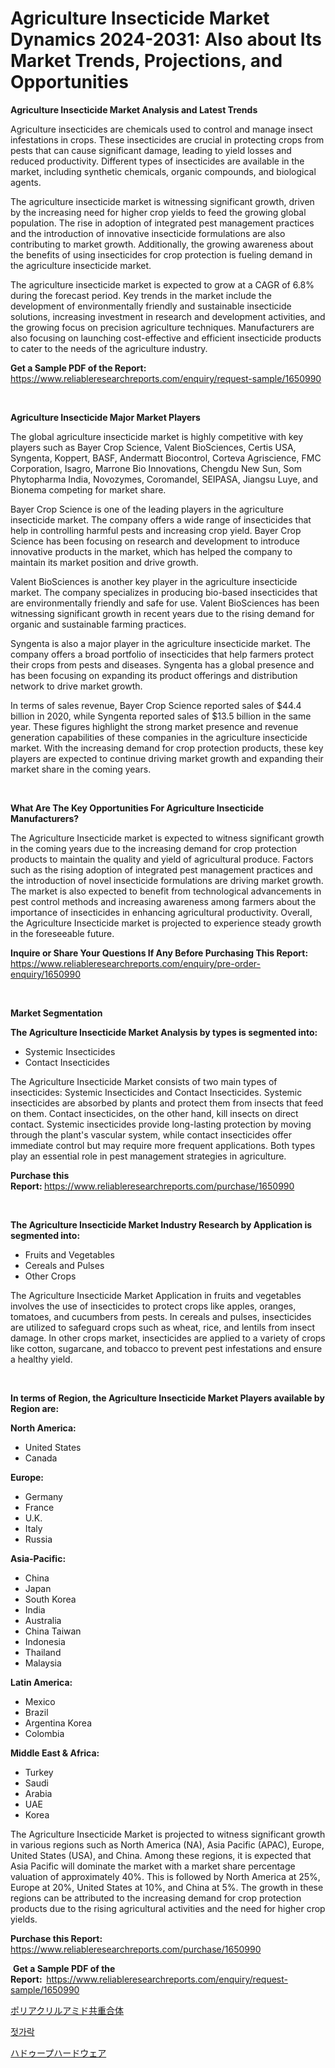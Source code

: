 <p><h1>Agriculture Insecticide Market Dynamics 2024-2031: Also about Its Market Trends, Projections, and Opportunities</h1></p><p><strong>Agriculture Insecticide Market Analysis and Latest Trends</strong></p>
<p><p>Agriculture insecticides are chemicals used to control and manage insect infestations in crops. These insecticides are crucial in protecting crops from pests that can cause significant damage, leading to yield losses and reduced productivity. Different types of insecticides are available in the market, including synthetic chemicals, organic compounds, and biological agents.</p><p>The agriculture insecticide market is witnessing significant growth, driven by the increasing need for higher crop yields to feed the growing global population. The rise in adoption of integrated pest management practices and the introduction of innovative insecticide formulations are also contributing to market growth. Additionally, the growing awareness about the benefits of using insecticides for crop protection is fueling demand in the agriculture insecticide market.</p><p>The agriculture insecticide market is expected to grow at a CAGR of 6.8% during the forecast period. Key trends in the market include the development of environmentally friendly and sustainable insecticide solutions, increasing investment in research and development activities, and the growing focus on precision agriculture techniques. Manufacturers are also focusing on launching cost-effective and efficient insecticide products to cater to the needs of the agriculture industry.</p></p>
<p><strong>Get a Sample PDF of the Report:&nbsp;</strong> <a href="https://www.reliableresearchreports.com/enquiry/request-sample/1650990">https://www.reliableresearchreports.com/enquiry/request-sample/1650990</a></p>
<p>&nbsp;</p>
<p><strong>Agriculture Insecticide Major Market Players</strong></p>
<p><p>The global agriculture insecticide market is highly competitive with key players such as Bayer Crop Science, Valent BioSciences, Certis USA, Syngenta, Koppert, BASF, Andermatt Biocontrol, Corteva Agriscience, FMC Corporation, Isagro, Marrone Bio Innovations, Chengdu New Sun, Som Phytopharma India, Novozymes, Coromandel, SEIPASA, Jiangsu Luye, and Bionema competing for market share.</p><p>Bayer Crop Science is one of the leading players in the agriculture insecticide market. The company offers a wide range of insecticides that help in controlling harmful pests and increasing crop yield. Bayer Crop Science has been focusing on research and development to introduce innovative products in the market, which has helped the company to maintain its market position and drive growth.</p><p>Valent BioSciences is another key player in the agriculture insecticide market. The company specializes in producing bio-based insecticides that are environmentally friendly and safe for use. Valent BioSciences has been witnessing significant growth in recent years due to the rising demand for organic and sustainable farming practices.</p><p>Syngenta is also a major player in the agriculture insecticide market. The company offers a broad portfolio of insecticides that help farmers protect their crops from pests and diseases. Syngenta has a global presence and has been focusing on expanding its product offerings and distribution network to drive market growth.</p><p>In terms of sales revenue, Bayer Crop Science reported sales of $44.4 billion in 2020, while Syngenta reported sales of $13.5 billion in the same year. These figures highlight the strong market presence and revenue generation capabilities of these companies in the agriculture insecticide market. With the increasing demand for crop protection products, these key players are expected to continue driving market growth and expanding their market share in the coming years.</p></p>
<p>&nbsp;</p>
<p><strong>What Are The Key Opportunities For Agriculture Insecticide Manufacturers?</strong></p>
<p><p>The Agriculture Insecticide market is expected to witness significant growth in the coming years due to the increasing demand for crop protection products to maintain the quality and yield of agricultural produce. Factors such as the rising adoption of integrated pest management practices and the introduction of novel insecticide formulations are driving market growth. The market is also expected to benefit from technological advancements in pest control methods and increasing awareness among farmers about the importance of insecticides in enhancing agricultural productivity. Overall, the Agriculture Insecticide market is projected to experience steady growth in the foreseeable future.</p></p>
<p><strong>Inquire or Share Your Questions If Any Before Purchasing This Report:</strong> <a href="https://www.reliableresearchreports.com/enquiry/pre-order-enquiry/1650990">https://www.reliableresearchreports.com/enquiry/pre-order-enquiry/1650990</a></p>
<p>&nbsp;</p>
<p><strong>Market Segmentation</strong></p>
<p><strong>The Agriculture Insecticide Market Analysis by types is segmented into:</strong></p>
<p><ul><li>Systemic Insecticides</li><li>Contact Insecticides</li></ul></p>
<p><p>The Agriculture Insecticide Market consists of two main types of insecticides: Systemic Insecticides and Contact Insecticides. Systemic insecticides are absorbed by plants and protect them from insects that feed on them. Contact insecticides, on the other hand, kill insects on direct contact. Systemic insecticides provide long-lasting protection by moving through the plant's vascular system, while contact insecticides offer immediate control but may require more frequent applications. Both types play an essential role in pest management strategies in agriculture.</p></p>
<p><strong>Purchase this Report:&nbsp;</strong><a href="https://www.reliableresearchreports.com/purchase/1650990">https://www.reliableresearchreports.com/purchase/1650990</a></p>
<p>&nbsp;</p>
<p><strong>The Agriculture Insecticide Market Industry Research by Application is segmented into:</strong></p>
<p><ul><li>Fruits and Vegetables</li><li>Cereals and Pulses</li><li>Other Crops</li></ul></p>
<p><p>The Agriculture Insecticide Market Application in fruits and vegetables involves the use of insecticides to protect crops like apples, oranges, tomatoes, and cucumbers from pests. In cereals and pulses, insecticides are utilized to safeguard crops such as wheat, rice, and lentils from insect damage. In other crops market, insecticides are applied to a variety of crops like cotton, sugarcane, and tobacco to prevent pest infestations and ensure a healthy yield.</p></p>
<p>&nbsp;</p>
<p><strong>In terms of Region, the Agriculture Insecticide Market Players available by Region are:</strong></p>
<p>
    <p> <strong> North America: </strong>
        <ul>
            <li>United States</li>
            <li>Canada</li>
        </ul>
        </p> 
    <p> <strong> Europe: </strong>
        <ul>
            <li>Germany</li>
            <li>France</li>
            <li>U.K.</li>
            <li>Italy</li>
            <li>Russia</li>
        </ul>
        </p> 
    <p> <strong> Asia-Pacific: </strong>
        <ul>
            <li>China</li>
            <li>Japan</li>
            <li>South Korea</li>
            <li>India</li>
            <li>Australia</li>
            <li>China Taiwan</li>
            <li>Indonesia</li>
            <li>Thailand</li>
            <li>Malaysia</li>
        </ul>
        </p> 
    <p> <strong> Latin America: </strong>
        <ul>
            <li>Mexico</li>
            <li>Brazil</li>
            <li>Argentina Korea</li>
            <li>Colombia</li>
        </ul>
        </p> 
    <p> <strong> Middle East & Africa: </strong>
        <ul>
            <li>Turkey</li>
            <li>Saudi</li>
            <li>Arabia</li>
            <li>UAE</li>
            <li>Korea</li>
        </ul>
    </p>
    </p>
<p><p>The Agriculture Insecticide Market is projected to witness significant growth in various regions such as North America (NA), Asia Pacific (APAC), Europe, United States (USA), and China. Among these regions, it is expected that Asia Pacific will dominate the market with a market share percentage valuation of approximately 40%. This is followed by North America at 25%, Europe at 20%, United States at 10%, and China at 5%. The growth in these regions can be attributed to the increasing demand for crop protection products due to the rising agricultural activities and the need for higher crop yields.</p></p>
<p><strong>Purchase this Report: </strong><a href="https://www.reliableresearchreports.com/purchase/1650990">https://www.reliableresearchreports.com/purchase/1650990</a></p>
<p>&nbsp;<strong>Get a Sample PDF of the Report:&nbsp;&nbsp;</strong><a href="https://www.reliableresearchreports.com/enquiry/request-sample/1650990">https://www.reliableresearchreports.com/enquiry/request-sample/1650990</a></p>
<p><strong></strong></p>
<p><p><a href="https://medium.com/@hook46569/%E3%83%9D%E3%83%AA%E3%82%A2%E3%82%AF%E3%83%AA%E3%83%AB%E3%82%A2%E3%83%9F%E3%83%89%E5%85%B1%E9%87%8D%E5%90%88%E4%BD%93%E5%B8%82%E5%A0%B4%E3%81%AF-%E5%B8%82%E5%A0%B4%E3%82%B7%E3%82%A7%E3%82%A2-%E5%B8%82%E5%A0%B4%E5%8B%95%E5%90%91-%E5%B8%82%E5%A0%B4%E6%88%90%E9%95%B7%E3%81%AB%E9%96%A2%E3%81%99%E3%82%8B%E6%83%85%E5%A0%B1%E3%82%92%E6%8F%90%E4%BE%9B%E3%81%97%E3%81%BE%E3%81%99-9184d898e010">ポリアクリルアミド共重合体</a></p><p><a href="https://github.com/vdhdwjyp90142/Market-Research-Report-List-1/blob/main/6691937187217.md">젓가락</a></p><p><a href="https://medium.com/@kelvinschiller898/%E3%83%8F%E3%83%89%E3%82%A5%E3%83%BC%E3%83%97%E3%83%8F%E3%83%BC%E3%83%89%E3%82%A6%E3%82%A7%E3%82%A2%E5%B8%82%E5%A0%B4-%E5%B8%82%E5%A0%B4cagr-%E5%B8%82%E5%A0%B4%E3%83%88%E3%83%AC%E3%83%B3%E3%83%89-%E3%81%8A%E3%82%88%E3%81%B3%E6%88%90%E9%95%B7%E6%88%A6%E7%95%A5%E3%81%AB%E9%96%A2%E3%81%99%E3%82%8Binsights-1c964bfc7258">ハドゥープハードウェア</a></p></p>